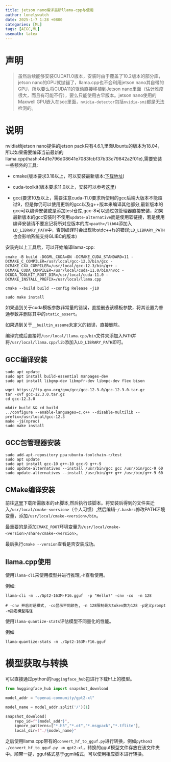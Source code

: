 ```yaml
---
title: jetson nano编译最新llama-cpp与使用
author: lonelywatch
date: 2025-1-7 1:28 +0800
categories: [ML]
tags: [AIGC,ML]
usemath: latex
---
```


# 声明

> 虽然后续能够安装CUDA11.0版本，安装时由于覆盖了10.2版本的部分库，jetson nano的GPU就抛锚了，llama.cpp也不会利用jetson nano其自带的GPU，所以要么将CUDA11的驱动直接移植到Jetson nano里面（估计难度很大，而且有可能不行），要么只能使用古早版本。jetson nano使用的Maxwell GPU嵌入在soc里面，`nvidia-detector`包括`nvidia-smi`都是无法检测的。

# 说明

nvidia给jetson nano提供的jetson pack只有4.6.1,里面Ubuntu的版本为18.04，所以如果需要编译当前最新的llama.cpp(hash:44d1e796d08641e7083fcbf37b33c79842a2f01e),需要安装一些额外的工具:

- cmake(版本要求3.18以上，可以安装最新版本:[下载地址](https://cmake.org/download/))

- cuda-toolkit(版本要求11.0以上，安装可以参考[这里](https://blog.csdn.net/weixin_38076609/article/details/128131332))

- gcc(要求10及以上，需要注意cuda-11.0要求所使用的gcc后端大版本不能超过9，但是你仍可以使用更新的gcc以及g++版本来编译其他部分,最新版本的gcc可以编译安装或是添加test仓库,gcc-8可以通过包管理器直接安装，如果最新版本的gcc安装时不使用`update-alternative`而是使用软链接，若是使用编译安装请不要忘记将所对应版本的库`<paath>/lib64`添加入`LD_LIBRARY_PATH`中，否则编译时会出现libstdc++fs的错误;`LD_LIBRARY_PATH`也会影响系统支持GLIBC的版本)


安装完以上工具后，可以开始编译llama-cpp:

```shell
cmake -B build -DGGML_CUDA=ON -DCMAKE_CUDA_STANDARD=11 -DCMAKE_C_COMPILER=/usr/local/gcc-12.3/bin/gcc -DCMAKE_CXX_COMPILER=/usr/local/gcc-12.3/bin/g++ -DCMAKE_CUDA_COMPILER=/usr/local/cuda-11.0/bin/nvcc -DCUDA_TOOLKIT_ROOT_DIR=/usr/local/cuda-11.0 -DCMAKE_INSTALL_PREFIX=/usr/local/llama.cpp

cmake --build build --config Release -j10

sudo make install
```

如果遇到关于cuda模板参数非常量的错误，直接删去该模板参数，将其设置为普通参数并删除其中的`static_assert`。

如果遇到关于`__builtin_assume`未定义的错误，直接删除。


编译完成后直接将`/usr/local/llama.cpp/bin`文件夹添加入`PATH`并将`/usr/local/llama.cpp/lib`添加入`LD_LIBRARY_PATH`即可。

## GCC编译安装

```shell
sudo apt update
sudo apt install build-essential manpages-dev
sudo apt install libgmp-dev libmpfr-dev libmpc-dev flex bison

wget https://ftp.gnu.org/gnu/gcc/gcc-12.3.0/gcc-12.3.0.tar.gz
tar -xvf gcc-12.3.0.tar.gz
cd gcc-12.3.0

mkdir build && cd build
../configure --enable-languages=c,c++ --disable-multilib --prefix=/usr/local/gcc-12.3
make -j$(nproc)
sudo make install
```

## GCC包管理器安装

```shell
sudo add-apt-repository ppa:ubuntu-toolchain-r/test
sudo apt update
sudo apt install gcc-10 g++-10 gcc-9 g++-9
sudo update-alternatives --install /usr/bin/gcc gcc /usr/bin/gcc-9 60
sudo update-alternatives --install /usr/bin/g++ g++ /usr/bin/g++-9 60

```

## CMake编译安装

前往[这里](https://github.com/Kitware/CMake/releases)下载所需版本的sh脚本,然后执行该脚本。将安装后得到的文件夹迁入`/usr/local/cmake-<version>`（个人习惯）,然后编辑`~/.bashrc`修改PATH环境变量，添加`/usr/local/cmake-<version>/bin`。

最重要的是添加`CMAKE_ROOT`环境变量为`/usr/local/cmake-<version>/share/cmake-<version>`。

最后执行`cmake --version`查看是否安装成功。

## llama.cpp使用

使用`llama-cli`来使用模型并进行推理,`-h`查看使用。

例如:

```shell
llama-cli -m ../Gpt2-163M-F16.gguf  -p "Hello?" -cnv -co  -n 128

# -cnv 开启对话模式, -co显示不同颜色, -n 128限制最大token数为128 -p定义prompt -m指定模型路径
```

使用`llama-quantize-stats`评估模型不同量化的性能。

例如

```shell
llama-quantize-stats -m ./Gpt2-163M-F16.gguf
```


# 模型获取与转换

可以直接通过python的`huggingface_hub`包进行下载hf上的模型。

```python
from huggingface_hub import snapshot_download

model_addr = "openai-community/gpt2-xl"

model_name = model_addr.split('/')[1]

snapshot_download(
    repo_id=f"{model_addr}",
    ignore_patterns=["*.h5","*.ot","*.msgpack","*.tflite"],
    local_dir=f"./{model_name}"

```

之后使用llama.cpp带有的`convert_hf_to_gguf.py`进行转换，例如`python3 ./convert_hf_to_gguf.py -m gpt2-xl`，转换的gguf模型文件存放在该文件夹中。顺带一提，gguf格式基于ggml格式，可以使用相应脚本进行转换。
